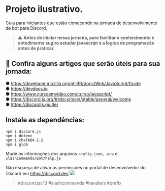 # Projeto ilustrativo.
Guia para iniciantes que estão começando na jornada de desenvolvimento de bot para Discord.

> :warning: **Antes de iniciar nessa jornada, para facilitar o conhecimento e entedimento sugiro estudar javascript e a logica de programação antes de praticar.**

## 📄 Confira alguns artigos que serão úteis para sua jornada:
● https://developer.mozilla.org/pt-BR/docs/Web/JavaScript/Guide<br>
● https://devdocs.io<br>
● https://www.cursoemvideo.com/curso/javascript/<br>
● https://discord.js.org/#/docs/main/stable/general/welcome<br>
● https://discordjs.guide/

## Instale as dependências:
```
npm i discord.js
npm i dotenv
npm i chalk@4.1.2
npm i glob
```
Mude as informações dos arquivos `config.json`, `.env` e `SlashCommands/Bot/help.js`

Não esqueça de ativar as permissões no portal de desenvolvedor do Discord em https://discord.dev
![](https://i.imgur.com/8DBc7xf.png)

> #discord.jsv13 #slashcommands #handlers #prefix
